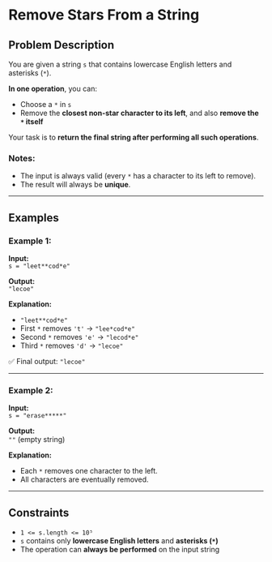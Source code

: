 # Remove Stars From a String

## Problem Description

You are given a string `s` that contains lowercase English letters and asterisks (`*`).

**In one operation**, you can:
- Choose a `*` in `s`
- Remove the **closest non-star character to its left**, and also **remove the `*` itself**

Your task is to **return the final string after performing all such operations**.

### Notes:
- The input is always valid (every `*` has a character to its left to remove).
- The result will always be **unique**.

---

## Examples

### Example 1:

**Input:**  
`s = "leet**cod*e"`

**Output:**  
`"lecoe"`

**Explanation:**
- `"leet**cod*e"`
- First `*` removes `'t'` → `"lee*cod*e"`
- Second `*` removes `'e'` → `"lecod*e"`
- Third `*` removes `'d'` → `"lecoe"`

✅ Final output: `"lecoe"`

---

### Example 2:

**Input:**  
`s = "erase*****"`

**Output:**  
`""` (empty string)

**Explanation:**
- Each `*` removes one character to the left.
- All characters are eventually removed.

---

## Constraints

- `1 <= s.length <= 10⁵`
- `s` contains only **lowercase English letters** and **asterisks (`*`)**
- The operation can **always be performed** on the input string
